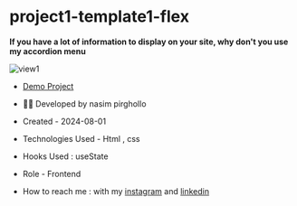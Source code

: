 # project1-template1-flex

**If you have a lot of information to display on your site, why don't you use my accordion menu**

![view1](https://github.com/Nasim1380p/second/assets/155636802/8c688bb5-c8d4-469f-990c-f48db62c368f)

- [Demo Project](https://nasim1380p.github.io/second/)

- 👩‍🎓 Developed by nasim pirghollo

- Created - 2024-08-01

- Technologies Used - Html , css 

- Hooks Used : useState 

- Role - Frontend

- How to reach me : with my [instagram](https://www.instagram.com/nasim-pirghollo-web) and [linkedin](https://www.linkedin.com/in/nasim-pirghollo-a783952a9/)
